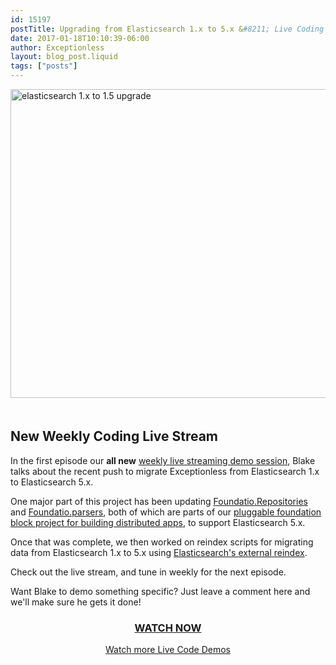 ```yaml
---
id: 15197
postTitle: Upgrading from Elasticsearch 1.x to 5.x &#8211; Live Coding Session
date: 2017-01-18T10:10:39-06:00
author: Exceptionless
layout: blog_post.liquid
tags: ["posts"]
---
```

<a href="https://www.liveedu.tv/niemyjski/videos/xAYyE-exceptionless-weekly-demo-1-9-17" target="_blank"><img loading="lazy" class="aligncenter size-large wp-image-15198" style="margin-bottom: 20px;" src="/assets/live-stream-1-elasticsearch-header-1024x538.jpg" alt="elasticsearch 1.x to 1.5 upgrade" width="940" height="494" data-id="15198" srcset="/assets/live-stream-1-elasticsearch-header-1024x538.jpg 1024w, /assets/live-stream-1-elasticsearch-header-300x158.jpg 300w, /assets/live-stream-1-elasticsearch-header-768x403.jpg 768w, /assets/live-stream-1-elasticsearch-header.jpg 1200w" sizes="(max-width: 940px) 100vw, 940px" /></a>

## New Weekly Coding Live Stream

In the first episode our **all new** <a href="https://www.liveedu.tv/niemyjski/videos/xAYyE-exceptionless-weekly-demo-1-9-17" target="_blank">weekly live streaming demo session</a>, Blake talks about the recent push to migrate Exceptionless from Elasticsearch 1.x to Elasticsearch 5.x.<!--more-->

One major part of this project has been updating <a href="https://github.com/exceptionless/Foundatio.Repositories" target="_blank">Foundatio.Repositories</a> and <a href="https://github.com/exceptionless/Foundatio.Parsers" target="_blank">Foundatio.parsers</a>, both of which are parts of our <a href="https://github.com/exceptionless/Foundatio" target="_blank">pluggable foundation block project for building distributed apps</a>, to support Elasticsearch 5.x.

Once that was complete, we then worked on reindex scripts for migrating data from Elasticsearch 1.x to 5.x using <a href="https://www.elastic.co/guide/en/elasticsearch/reference/5.1/docs-reindex.html" target="_blank">Elasticsearch's external reindex</a>.

Check out the live stream, and tune in weekly for the next episode.

Want Blake to demo something specific? Just leave a comment here and we'll make sure he gets it done!

<h3 style="text-align: center;">
  <a href="https://www.liveedu.tv/niemyjski/videos/xAYyE-exceptionless-weekly-demo-1-9-17" target="_blank">WATCH NOW</a>
</h3>

<p style="text-align: center;">
  <a href="/category/live-coding/">Watch more Live Code Demos</a>
</p>
